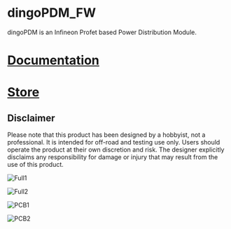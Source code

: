 # dingoPDM_FW

dingoPDM is an Infineon Profet based Power Distribution Module. 

# [**Documentation**](https://corygrant.github.io/dingoPDM/)

# [**Store**](https://dingo-electronics.square.site/product/dingopdm/1)

## Disclaimer
Please note that this product has been designed by a hobbyist, not a professional. It is intended for off-road and testing use only. Users should operate the product at their own discretion and risk. The designer explicitly disclaims any responsibility for damage or injury that may result from the use of this product.

![Full1](docs/images/Full1.jpg)

![Full2](docs/images/Full2.jpg)

![PCB1](docs/images/PCB1.jpg)

![PCB2](docs/images/PCB2.jpg)